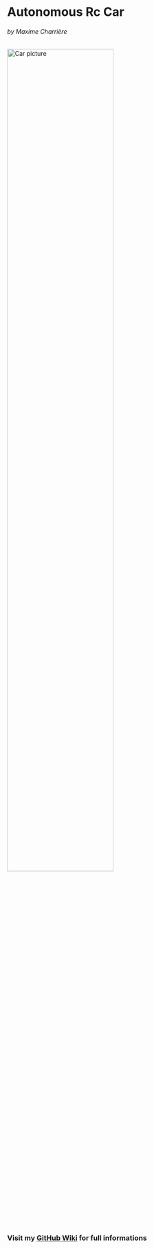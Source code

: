 # Autonomous Rc Car
###### *by Maxime Charrière*
<img src="https://github.com/maximecharriere/AutonomousRcCar/blob/master/Images/Doc/car.jpg" alt="Car picture" width=70%></img>

### Visit my [**GitHub Wiki**](https://github.com/maximecharriere/AutonomousRcCar/wiki) for full informations
